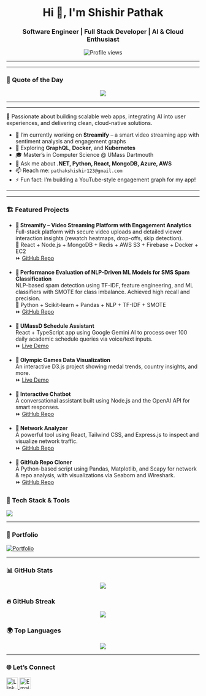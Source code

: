 <h1 align="center">Hi 👋, I'm Shishir Pathak</h1>
<h3 align="center">Software Engineer | Full Stack Developer | AI & Cloud Enthusiast</h3>

<p align="center">
  <img src="https://komarev.com/ghpvc/?username=ShishirPathak&style=flat-square&color=blue" alt="Profile views" />
</p>

---
---

### 🧠 Quote of the Day
<p align="center">
  <img src="https://quotes-github-readme.vercel.app/api?type=horizontal&theme=tokyonight" />
</p>

---
---

🚀 Passionate about building scalable web apps, integrating AI into user experiences, and delivering clean, cloud-native solutions.

- 🔭 I’m currently working on **Streamify** – a smart video streaming app with sentiment analysis and engagement graphs  
- 🧠 Exploring **GraphQL**, **Docker**, and **Kubernetes**  
- 🎓 Master’s in Computer Science @ UMass Dartmouth  
- 💬 Ask me about **.NET, Python, React, MongoDB, Azure, AWS**  
- 📫 Reach me: `pathakshishir123@gmail.com`  
- ⚡ Fun fact: I’m building a YouTube-style engagement graph for my app!

---
---
### 🏗️ Featured Projects

- **🔹 Streamify – Video Streaming Platform with Engagement Analytics**  
  Full-stack platform with secure video uploads and detailed viewer interaction insights (rewatch heatmaps, drop-offs, skip detection).  
  🧩 React + Node.js + MongoDB + Redis + AWS S3 + Firebase + Docker + EC2  
  ⏩ [GitHub Repo](https://github.com/ShishirPathak/Streamify)

- **🔹 Performance Evaluation of NLP-Driven ML Models for SMS Spam Classification**  
  NLP-based spam detection using TF-IDF, feature engineering, and ML classifiers with SMOTE for class imbalance. Achieved high recall and precision.  
  🧠 Python + Scikit-learn + Pandas + NLP + TF-IDF + SMOTE  
  ⏩ [GitHub Repo](https://github.com/ShishirPathak/nlp-sms-spam-classifier)

- **🔹 UMassD Schedule Assistant**  
  React + TypeScript app using Google Gemini AI to process over 100 daily academic schedule queries via voice/text inputs.  
  ⏩ [Live Demo](https://umassd-class-clock.vercel.app)

- **🔹 Olympic Games Data Visualization**  
  An interactive D3.js project showing medal trends, country insights, and more.  
  ⏩ [Live Demo](https://data-visualization-final-project.vercel.app)

- **🔹 Interactive Chatbot**  
  A conversational assistant built using Node.js and the OpenAI API for smart responses.  
  ⏩ [GitHub Repo](https://github.com)

- **🔹 Network Analyzer**  
  A powerful tool using React, Tailwind CSS, and Express.js to inspect and visualize network traffic.  
  ⏩ [GitHub Repo](https://github.com)

- **🔹 GitHub Repo Cloner**  
  A Python-based script using Pandas, Matplotlib, and Scapy for network & repo analysis, with visualizations via Seaborn and Wireshark.  
  ⏩ [GitHub Repo](https://github.com)



### 🧰 Tech Stack & Tools
<p align="left">
  <img src="https://skillicons.dev/icons?i=dotnet,react,js,ts,py,java,mongodb,mysql,azure,aws,docker,kubernetes,git,github,vscode" />
</p>

---

### 🔗 Portfolio
[![Portfolio](https://img.shields.io/badge/Visit-My%20Portfolio-blue?style=for-the-badge&logo=vercel&logoColor=white)](https://shishir-kumar-pathak.vercel.app/)

---

### 📊 GitHub Stats
<p align="center">
  <img src="https://github-readme-stats.vercel.app/api?username=ShishirPathak&show_icons=true&theme=tokyonight" />
</p>

### 🔥 GitHub Streak
<p align="center">
  <img src="https://streak-stats.demolab.com?user=ShishirPathak&theme=tokyonight" />
</p>

### 🌍 Top Languages
<p align="center">
  <img src="https://github-readme-stats.vercel.app/api/top-langs/?username=ShishirPathak&layout=compact&theme=tokyonight" />
</p>





---

### 🌐 Let’s Connect
<p align="left">
  <a href="https://linkedin.com/in/shishirkrpathak" target="blank">
    <img src="https://cdn.jsdelivr.net/gh/devicons/devicon/icons/linkedin/linkedin-original.svg" alt="LinkedIn" width="30" />
  </a>
  <a href="mailto:pathakshishir123@gmail.com">
    <img src="https://cdn-icons-png.flaticon.com/512/732/732200.png" alt="Email" width="30" />
  </a>
</p>
